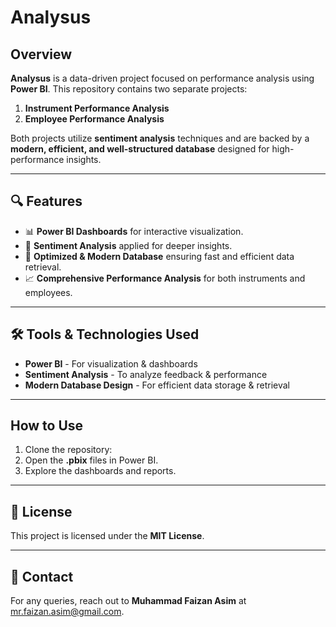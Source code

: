 # Analysus

## Overview
**Analysus** is a data-driven project focused on performance analysis using **Power BI**. This repository contains two separate projects:

1. **Instrument Performance Analysis**
2. **Employee Performance Analysis**

Both projects utilize **sentiment analysis** techniques and are backed by a **modern, efficient, and well-structured database** designed for high-performance insights.

---

## 🔍 Features
- 📊 **Power BI Dashboards** for interactive visualization.
- 🧠 **Sentiment Analysis** applied for deeper insights.
- 🚀 **Optimized & Modern Database** ensuring fast and efficient data retrieval.
- 📈 **Comprehensive Performance Analysis** for both instruments and employees.

---


## 🛠️ Tools & Technologies Used
- **Power BI** - For visualization & dashboards
- **Sentiment Analysis** - To analyze feedback & performance
- **Modern Database Design** - For efficient data storage & retrieval

---

##  How to Use
1. Clone the repository:
2. Open the **.pbix** files in Power BI.
3. Explore the dashboards and reports.

---

## 📜 License
This project is licensed under the **MIT License**.

---

## 📧 Contact
For any queries, reach out to **Muhammad Faizan Asim** at [mr.faizan.asim@gmail.com](mailto:mr.faizan.asim@gmail.com).

